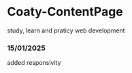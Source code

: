 # Coaty-ContentPage
study, learn and praticy web development

<h3>15/01/2025</h3>
added responsivity
